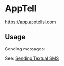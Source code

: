 # AppTell

https://app.apptellsl.com

## Usage

Sending messages:

See: [Sending Textual SMS](https://github.com/Philip-Nunoo/AppTell/blob/master/src/test/java/com/phil/usg/apptell/TextualTest.java)
